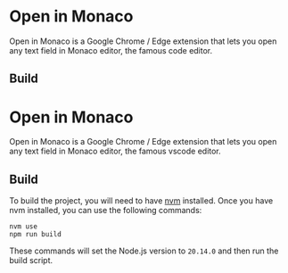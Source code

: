 # Open in Monaco

Open in Monaco is a Google Chrome / Edge extension that lets you open any text field in Monaco editor, the famous code editor.

## Build

# Open in Monaco

Open in Monaco is a Google Chrome / Edge extension that lets you open any text field in Monaco editor, the famous vscode editor.

## Build

To build the project, you will need to have [nvm](https://nvm.sh) installed. Once you have nvm installed, you can use the following commands:

```
nvm use
npm run build
```

These commands will set the Node.js version to `20.14.0` and then run the build script.
